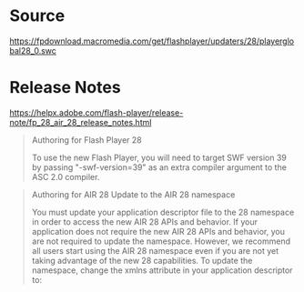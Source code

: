 Source
======

https://fpdownload.macromedia.com/get/flashplayer/updaters/28/playerglobal28_0.swc

Release Notes
=============

https://helpx.adobe.com/flash-player/release-note/fp_28_air_28_release_notes.html

> Authoring for Flash Player 28
>
> To use the new Flash Player, you will need to target SWF version 39 by passing "-swf-version=39" as an extra compiler argument to the ASC 2.0 compiler.

> Authoring for AIR 28 Update to the AIR 28 namespace
>
> You must update your application descriptor file to the 28 namespace in order to access the new AIR 28 APIs and behavior. If your application does not require the new AIR 28 APIs and behavior, you are not required to update the namespace. However, we recommend all users start using the AIR 28 namespace even if you are not yet taking advantage of the new 28 capabilities. To update the namespace, change the xmlns attribute in your application descriptor to: <application xmlns="http://ns.adobe.com/air/application/28.0">
